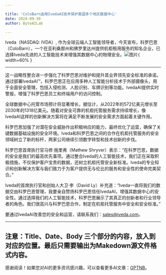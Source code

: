 ```yaml
---

title: 'ColoBarn选用IvedaAI技术保护美国多个地区数据中心'
date: 2024-09-30
author: ByteAILab

---
```


Iveda（NASDAQ: IVDA）, 作为全球云端人工智能领导者，今天宣布，科罗巴恩（ColoBarn），一个在亚利桑那州和佛罗里达州提供机柜租用服务的知名企业，已选择Iveda先进的人工智能技术来增强其数据中心的物理安全。![图片](https://ai-techpark.com/wp-content/uploads/2024/09/ColoBarn-960x540.jpg){ width=60% }

---
这一战略性整合进一步强化了科罗巴恩对维护和提升其业界领先安全标准的承诺。通过部署IvedaAI™，科罗巴恩正在应用多种人工智能分析技术于外部摄像头，用于全面安全管理，包括入侵检测、人脸识别、车牌识别等功能。IvedaAI提供实时警报，增强了科罗巴恩员工和终端用户的访问控制。

全球数据中心托管市场预计将显著增长，据估计，从2022年的572亿美元增长至2030年的1318亿美元。随着对安全可靠的机柜托管服务需求持续增长，像IvedaAI这样的创新解决方案将在满足不断发展的安全需求方面起着关键作用。

科罗巴恩加强了对潜在安全威胁作出积极响应的能力，最终优化了运营，确保了关键数据基础设施的安全环境。Iveda和科罗巴恩之间的合作在机柜托管服务的安全领域树立了新的标杆，两家公司继续引领数字转型和技术创新的步伐。

科罗巴恩首席执行官马修·施里弗（Mathew Shryver）表示：“在科罗巴恩，数据的安全是我们的最高优先事项。通过整合Iveda的人工智能技术，我们正在采取积极措施，不仅保护客户宝贵的数据，还树立机柜托管安全新标准。Iveda的专业知识和创新解决方案与我们致力于为客户提供无与伦比的服务和安全性的使命完美契合。”

Iveda的首席执行官和创始人大卫·李（David Ly）补充道：“Iveda一直将我们的数据交由科罗巴恩管理，我要亲自赞扬科罗巴恩信任IvedaAI，增强其数据中心的安全性。通过选择我们的人工智能技术，科罗巴恩展示了其真正的创新者和行业领导者的角色。我们很高兴与科罗巴恩合作，制定在机柜托管服务中安全和安全标准。”

要通过IvedaAI改善您的安全和运营，请联系我们：sales@iveda.com。

---

注意：Title、Date、Body 三个部分的内容，放入到对应的位置。最后只需要输出为Makedown源文件格式内容。
---
感谢阅读！如果您对AI的更多资讯感兴趣，可以查看更多AI文章：[GPTNB](https://gptnb.com)。